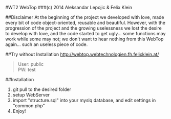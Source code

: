 #WT2 WebTop
###(c) 2014 Aleksandar Lepojic & Felix Klein

##Disclaimer
At the beginning of the project we developed with love, made every bit of code object-oriented, reusable and beautiful. However, with the progression of the project and the growing uselessness we lost the desire to develop with love, and the code started to get ugly... some functions may work while some may not; we don't want to hear nothing from this WebTop again... such an useless piece of code.

##Try without Installation
http://webtop.webtechnologien.fh.felixklein.at/

> User: public  
> PW:	test

##Installation
1. git pull to the desired folder
2. setup WebServer
3. import "structure.sql" into your myslq database, and edit settings in "common.php"
4. Enjoy!